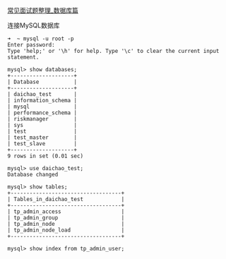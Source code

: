 [常见面试题整理_数据库篇](https://zhuanlan.zhihu.com/p/23713529)

<p>连接MySQL数据库

<pre><code>➜  ~ mysql -u root -p
Enter password:
Type 'help;' or '\h' for help. Type '\c' to clear the current input statement.

mysql> show databases;
+--------------------+
| Database           |
+--------------------+
| daichao_test       |
| information_schema |
| mysql              |
| performance_schema |
| riskmanager        |
| sys                |
| test               |
| test_master        |
| test_slave         |
+--------------------+
9 rows in set (0.01 sec)

mysql> use daichao_test;
Database changed

mysql> show tables;
+-----------------------------------+
| Tables_in_daichao_test            |
+-----------------------------------+
| tp_admin_access                   |
| tp_admin_group                    |
| tp_admin_node                     |
| tp_admin_node_load                |
+-----------------------------------+

mysql> show index from tp_admin_user;
</code></pre>

